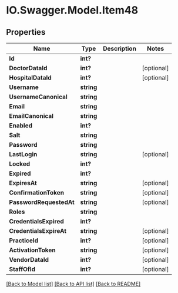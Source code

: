 # IO.Swagger.Model.Item48
## Properties

Name | Type | Description | Notes
------------ | ------------- | ------------- | -------------
**Id** | **int?** |  | 
**DoctorDataId** | **int?** |  | [optional] 
**HospitalDataId** | **int?** |  | [optional] 
**Username** | **string** |  | 
**UsernameCanonical** | **string** |  | 
**Email** | **string** |  | 
**EmailCanonical** | **string** |  | 
**Enabled** | **int?** |  | 
**Salt** | **string** |  | 
**Password** | **string** |  | 
**LastLogin** | **string** |  | [optional] 
**Locked** | **int?** |  | 
**Expired** | **int?** |  | 
**ExpiresAt** | **string** |  | [optional] 
**ConfirmationToken** | **string** |  | [optional] 
**PasswordRequestedAt** | **string** |  | [optional] 
**Roles** | **string** |  | 
**CredentialsExpired** | **int?** |  | 
**CredentialsExpireAt** | **string** |  | [optional] 
**PracticeId** | **int?** |  | [optional] 
**ActivationToken** | **string** |  | [optional] 
**VendorDataId** | **int?** |  | [optional] 
**StaffOfId** | **int?** |  | [optional] 

[[Back to Model list]](../README.md#documentation-for-models) [[Back to API list]](../README.md#documentation-for-api-endpoints) [[Back to README]](../README.md)


